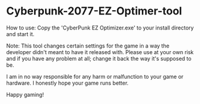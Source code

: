 # Cyberpunk-2077-EZ-Optimer-tool

How to use: Copy the 'CyberPunk EZ Optimizer.exe' to your install directory and start it.

Note: This tool changes certain settings for the game in a way the developer didn't meant to have it released with. Please use at your own risk and if you have any problem at all; change it back the way it's supposed to be.

I am in no way responsible for any harm or malfunction to your game or hardware. I honestly hope your game runs better.

Happy gaming!
